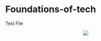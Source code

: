 # Foundations-of-tech
Test File

<p align="center"> <img src=https://media.giphy.com/media/cFkiFMDg3iFoI/giphy.gif></p>
